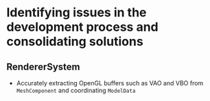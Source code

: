# **Identifying issues in the development process and consolidating solutions**

## **RendererSystem**
* Accurately extracting OpenGL buffers such as VAO and VBO from `MeshComponent` and coordinating `ModelData`

